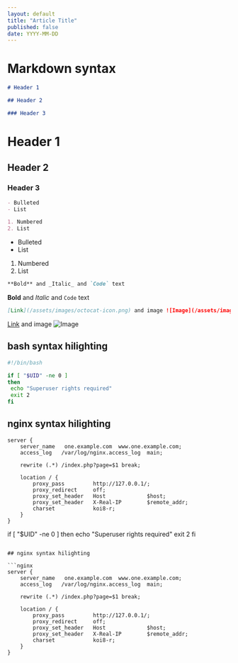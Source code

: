 ```yaml
---
layout: default
title: "Article Title"
published: false
date: YYYY-MM-DD
---
```


# Markdown syntax

```markdown
# Header 1

## Header 2

### Header 3
```

# Header 1

## Header 2

### Header 3

```markdown
- Bulleted
- List

1. Numbered
2. List
```

- Bulleted
- List

1. Numbered
2. List

```markdown
**Bold** and _Italic_ and `Code` text
```

**Bold** and _Italic_ and `Code` text

```markdown
[Link](/assets/images/octocat-icon.png) and image ![Image](/assets/images/octocat-icon.png)
```

[Link](/assets/images/octocat-icon.png) and image ![Image](/assets/images/octocat-icon.png)

## bash syntax hilighting

```bash
#!/bin/bash

if [ "$UID" -ne 0 ]
then
 echo "Superuser rights required"
 exit 2
fi
```

## nginx syntax hilighting

```nginx
server {
    server_name   one.example.com  www.one.example.com;
    access_log   /var/log/nginx.access_log  main;

    rewrite (.*) /index.php?page=$1 break;

    location / {
        proxy_pass         http://127.0.0.1/;
        proxy_redirect     off;
        proxy_set_header   Host             $host;
        proxy_set_header   X-Real-IP        $remote_addr;
        charset            koi8-r;
    }
}
```
if [ "$UID" -ne 0 ]
then
 echo "Superuser rights required"
 exit 2
fi
```

## nginx syntax hilighting

```nginx
server {
    server_name   one.example.com  www.one.example.com;
    access_log   /var/log/nginx.access_log  main;

    rewrite (.*) /index.php?page=$1 break;

    location / {
        proxy_pass         http://127.0.0.1/;
        proxy_redirect     off;
        proxy_set_header   Host             $host;
        proxy_set_header   X-Real-IP        $remote_addr;
        charset            koi8-r;
    }
}
```
